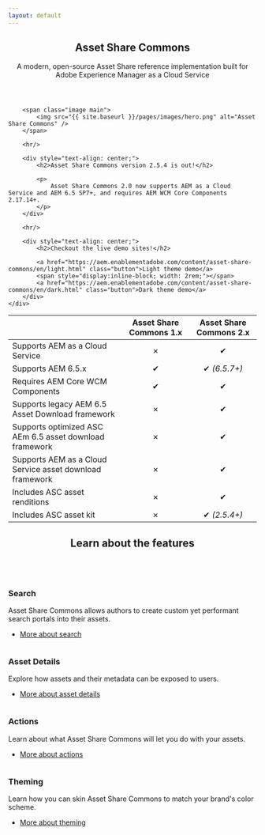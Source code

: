 ```yaml
---
layout: default
---
```


<section>
    <div class="content">
        <header class="main">
            <h1>Asset Share Commons</h1>
            <p>A modern, open-source Asset Share reference implementation built for Adobe Experience Manager as a Cloud Service</p>
        </header>
        
        <span class="image main">
            <img src="{{ site.baseurl }}/pages/images/hero.png" alt="Asset Share Commons" />
        </span>

        <hr/>

        <div style="text-align: center;">
            <h2>Asset Share Commons version 2.5.4 is out!</h2>

            <p>
                Asset Share Commons 2.0 now supports AEM as a Cloud Service and AEM 6.5 SP7+, and requires AEM WCM Core Components 2.17.14+.
            </p>
        </div>

        <hr/>

        <div style="text-align: center;">
            <h2>Checkout the live demo sites!</h2>

            <a href="https://aem.enablementadobe.com/content/asset-share-commons/en/light.html" class="button">Light theme demo</a>
            <span style="display:inline-block; width: 2rem;"></span>
            <a href="https://aem.enablementadobe.com/content/asset-share-commons/en/dark.html" class="button">Dark theme demo</a>
        </div>
    </div>
</section>


<!-- Feature table -->

|                                                          | Asset Share Commons 1.x | Asset Share Commons 2.x |
|----------------------------------------------------------|:-----------------------:|:-----------------------:|
| Supports AEM as a Cloud Service                          |            ✗            |            ✔            |
| Supports AEM 6.5.x                                       |            ✔            |       ✔ _(6.5.7+)_      |
| Requires AEM Core WCM Components                         |            ✔            |            ✔            |
| Supports legacy AEM 6.5 Asset Download framework         |            ✗            |            ✔            |
| Supports optimized ASC AEm 6.5 asset download framework  |            ✗            |            ✔            |
| Supports AEM as a Cloud Service asset download framework |            ✗            |            ✔            |
| Includes ASC asset renditions                            |            ✗            |            ✔            |
| Includes ASC asset kit                                   |            ✗            |       ✔ _(2.5.4+)_      |


<!-- Section -->
<section>
    <header class="major">
        <h2>Learn about the features</h2>
    </header>
    <div class="posts">
        <article>
            <a href="{{ site.baseurl }}/pages/search" class="image"><img src="{{ site.baseurl }}/pages/images/learn-more/search.png" alt="" /></a>
            <h3>Search</h3>
            <p>Asset Share Commons allows authors to create custom yet performant search portals into their assets.</p>
            <ul class="actions">
                <li><a href="{{ site.baseurl }}/pages/search" class="button">More about search</a></li>
            </ul>
        </article>
        <article>
            <a href="{{ site.baseurl }}/pages/details" class="image"><img src="{{ site.baseurl }}/pages/images/learn-more/details.png" alt="" /></a>
            <h3>Asset Details</h3>
            <p>Explore how assets and their metadata can be exposed to users.</p>
            <ul class="actions">
                <li><a href="{{ site.baseurl }}/pages/details" class="button">More about asset details</a></li>
            </ul>
        </article>
        <article>
            <a href="{{ site.baseurl }}/pages/actions" class="image"><img src="{{ site.baseurl }}/pages/images/learn-more/actions.png" alt="" /></a>
            <h3>Actions</h3>
            <p>Learn about what Asset Share Commons will let you do with your assets.</p>
            <ul class="actions">
                <li><a href="{{ site.baseurl }}/pages/actions" class="button">More about actions</a></li>
            </ul>
        </article>
        <article>
            <a href="{{ site.baseurl }}/pages/development/theming" class="image"><img src="{{ site.baseurl }}/pages/images/learn-more/theming.png" alt="" /></a>
            <h3>Theming</h3>
            <p>Learn how you can skin Asset Share Commons to match your brand's color scheme.</p>
            <ul class="actions">
                <li><a href="{{ site.baseurl }}/pages/development/theming" class="button">More about theming</a></li>
            </ul>
        </article>  
    </div>        
<section>        
        
    
